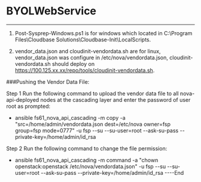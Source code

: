 # BYOLWebService
----------------
1. Post-Sysprep-Windows.ps1 is for windows which located in C:\Program Files\Cloudbase Solutions\Cloudbase-Init\LocalScripts\.

2. vendor_data.json and cloudinit-vendordata.sh are for linux, vendor_data.json was configure in /etc/nova/vendordata.json, cloudinit-vendordata.sh should deploy on https://100.125.xx.xx/repo/tools/cloudinit-vendordata.sh.

###Pushing the Vendor Data File:

Step 1	Run the following command to upload the vendor data file to all nova-api-deployed nodes at the cascading layer and enter the password of user root as prompted: 
- ansible fs61_nova_api_cascading -m copy -a "src=/home/admin/vendordata.json dest=/etc/nova owner=fsp group=fsp mode=0777" -u fsp --su --su-user=root --ask-su-pass --private-key=/home/admin/id_rsa

Step 2	Run the following command to change the file permission:
- ansible fs61_nova_api_cascading -m command -a "chown openstack:openstack /etc/nova/vendordata.json" -u fsp --su --su-user=root --ask-su-pass --private-key=/home/admin/id_rsa
----End
